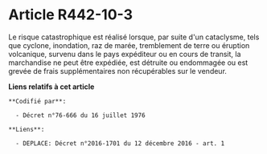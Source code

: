 # Article R442-10-3

Le risque catastrophique est réalisé lorsque, par suite d'un cataclysme, tels que cyclone, inondation, raz de marée,
tremblement de terre ou éruption volcanique, survenu dans le pays expéditeur ou en cours de transit, la marchandise ne peut
être expédiée, est détruite ou endommagée ou est grevée de frais supplémentaires non récupérables sur le vendeur.

**Liens relatifs à cet article**

	**Codifié par**:

	  - Décret n°76-666 du 16 juillet 1976

	**Liens**:

	  - DEPLACE: Décret n°2016-1701 du 12 décembre 2016 - art. 1
